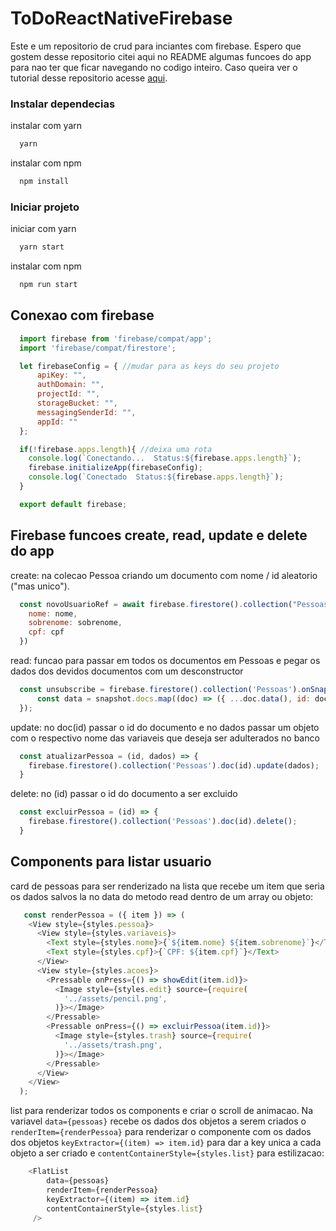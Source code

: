 # ToDoReactNativeFirebase

Este e um repositorio de crud para inciantes com firebase. Espero que gostem desse repositorio citei aqui no README algumas funcoes do app para nao ter que ficar navegando no codigo inteiro. Caso queira ver o tutorial desse repositorio acesse <a href="https://www.youtube.com/watch?v=SJSRpo23tJY&ab_channel=yFullzer4">aqui</a>.

### Instalar dependecias

instalar com yarn
```bash
  yarn
```

instalar com npm
```bash
  npm install
```

### Iniciar projeto

iniciar com yarn
```bash
  yarn start
```

instalar com npm
```bash
  npm run start
```

## Conexao com firebase

```javascript
  import firebase from 'firebase/compat/app';
  import 'firebase/compat/firestore';

  let firebaseConfig = { //mudar para as keys do seu projeto
      apiKey: "",
      authDomain: "",
      projectId: "",
      storageBucket: "",
      messagingSenderId: "",
      appId: ""
  };

  if(!firebase.apps.length){ //deixa uma rota
    console.log(`Conectando...  Status:${firebase.apps.length}`);
    firebase.initializeApp(firebaseConfig);
    console.log(`Conectado  Status:${firebase.apps.length}`);
  }

  export default firebase;
```

## Firebase funcoes create, read, update e delete do app

create:  na colecao Pessoa criando um documento com nome / id aleatorio ("mas unico").
```javascript
  const novoUsuarioRef = await firebase.firestore().collection("Pessoas").add({
    nome: nome,
    sobrenome: sobrenome,
    cpf: cpf
  })

```

read:  funcao para passar em todos os documentos em Pessoas e pegar os dados dos devidos documentos com um desconstructor
```javascript
  const unsubscribe = firebase.firestore().collection('Pessoas').onSnapshot((snapshot) => {
      const data = snapshot.docs.map((doc) => ({ ...doc.data(), id: doc.id }));
  });
```

update:  no doc(id) passar o id do documento e no dados passar um objeto com o respectivo nome das variaveis que deseja ser adulterados no banco
```javascript
  const atualizarPessoa = (id, dados) => {
    firebase.firestore().collection('Pessoas').doc(id).update(dados);
  }
```

delete:  no (id) passar o id do documento a ser excluido
```javascript
  const excluirPessoa = (id) => {
    firebase.firestore().collection('Pessoas').doc(id).delete();
  }
```

## Components para listar usuario

card de pessoas para ser renderizado na lista que recebe um item que seria os dados salvos la no data do metodo read dentro de um array ou objeto:
```javascript
   const renderPessoa = ({ item }) => (
    <View style={styles.pessoa}>
      <View style={styles.variaveis}>
        <Text style={styles.nome}>{`${item.nome} ${item.sobrenome}`}</Text>
        <Text style={styles.cpf}>{`CPF: ${item.cpf}`}</Text>
      </View>
      <View style={styles.acoes}>
        <Pressable onPress={() => showEdit(item.id)}>
          <Image style={styles.edit} source={require(
            '../assets/pencil.png',
          )}></Image>
        </Pressable>
        <Pressable onPress={() => excluirPessoa(item.id)}>
          <Image style={styles.trash} source={require(
            '../assets/trash.png',
          )}></Image>
        </Pressable>
      </View>
    </View>
  );
```

list para renderizar todos os components e criar o scroll de animacao. Na variavel `data={pessoas}` recebe os dados dos objetos a serem criados o `renderItem={renderPessoa}` para renderizar o componente com os dados dos objetos  `keyExtractor={(item) => item.id}` para dar a key unica a cada objeto a ser criado e `contentContainerStyle={styles.list}` para estilizacao:
```javascript
    <FlatList
        data={pessoas}
        renderItem={renderPessoa}
        keyExtractor={(item) => item.id}
        contentContainerStyle={styles.list}
     />
```

